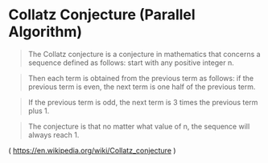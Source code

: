 Collatz Conjecture (Parallel Algorithm)
===
>The Collatz conjecture is a conjecture in mathematics that concerns a sequence defined as follows: start with any positive integer n. 

>Then each term is obtained from the previous term as follows: if the previous term is even, the next term is one half of the previous term. 

>If the previous term is odd, the next term is 3 times the previous term plus 1. 

>The conjecture is that no matter what value of n, the sequence will always reach 1. 

( https://en.wikipedia.org/wiki/Collatz_conjecture )
